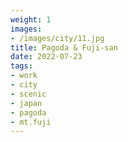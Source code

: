 ```yaml
---
weight: 1
images:
- /images/city/11.jpg
title: Pagoda & Fuji-san
date: 2022-07-23
tags:
- work
- city
- scenic
- japan
- pagoda
- mt.fuji
---
```

